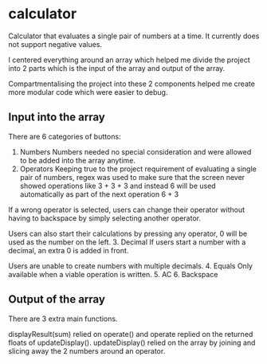 # calculator
Calculator that evaluates a single pair of numbers at a time.
It currently does not support negative values.

I centered everything around an array which helped me divide the project into 2 parts which is the input of the array and output of the array. 

Compartmentalising the project into these 2 components helped me create more modular code which were easier to debug.

## Input into the array 
There are 6 categories of buttons:
1. Numbers
Numbers needed no special consideration and were allowed to be added into the array anytime. 
2. Operators
Keeping true to the project requirement of evaluating a single pair of numbers, regex was used to make sure that the screen never showed operations like 3 + 3 + 3 and instead 6 will be used automatically as part of the next operation 6 + 3

If a wrong operator is selected, users can change their operator without having to backspace by simply selecting another operator. 

Users can also start their calculations by pressing any operator, 0 will be used as the number on the left. 
3. Decimal
If users start a number with a decimal, an extra 0 is added in front. 

Users are unable to create numbers with multiple decimals.
4. Equals
Only available when a viable operation is written.
5. AC
6. Backspace 

## Output of the array
There are 3 extra main functions. 

displayResult(sum) relied on operate() and operate replied on the returned floats of updateDisplay(). updateDisplay() relied on the array by joining and slicing away the 2 numbers around an operator.


